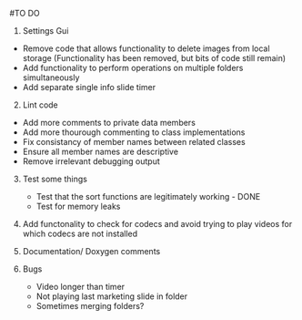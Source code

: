 #TO DO

1) Settings Gui
  - Remove code that allows
    functionality to delete
    images from local storage
    (Functionality has been removed,
    but bits of code still remain)
  - Add functionality to perform operations
    on multiple folders simultaneously
  - Add separate single info slide timer

2) Lint code
  - Add more comments to private data members
  - Add more thourough commenting to class
    implementations
  - Fix consistancy of member names between
    related classes
  - Ensure all member names are descriptive
  - Remove irrelevant debugging output
  
3) Test some things
   - Test that the sort functions are
     legitimately working - DONE
   - Test for memory leaks
    
4) Add functonality to check for codecs and
   avoid trying to play videos for which codecs
   are not installed

5) Documentation/ Doxygen comments

6) Bugs
   - Video longer than timer
   - Not playing last marketing slide in folder
   - Sometimes merging folders?



